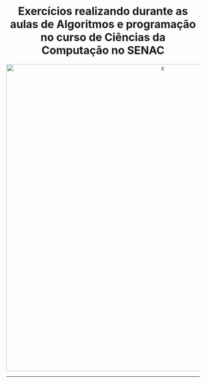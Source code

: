 
<h1 align="center">Exercícios realizando durante as aulas de Algoritmos e programação no curso de Ciências da Computação no SENAC</h1>


<div align="center">
    <img width="800" title="c" src="https://external-content.duckduckgo.com/iu/?u=https%3A%2F%2Fwww.britefish.net%2Fwp-content%2Fuploads%2F2019%2F07%2Flogo-c-1.png&f=1&nofb=1&ipt=209f95974f7144ecb49be523612b658880bd9243c1bb32336824de1285381b27&ipo=images"/>
<div>


--- 



